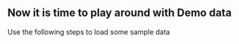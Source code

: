 ## Now it is time to play around with Demo data

Use the following steps to load some sample data


